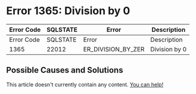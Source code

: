 
# Error 1365: Division by 0


| Error Code | SQLSTATE | Error | Description |
| --- | --- | --- | --- |
| Error Code | SQLSTATE | Error | Description |
| 1365 | 22012 | ER_DIVISION_BY_ZER | Division by 0 |




## Possible Causes and Solutions


This article doesn't currently contain any content. [You can help!](/en/writing-and-editing-knowledge-base-articles/)

